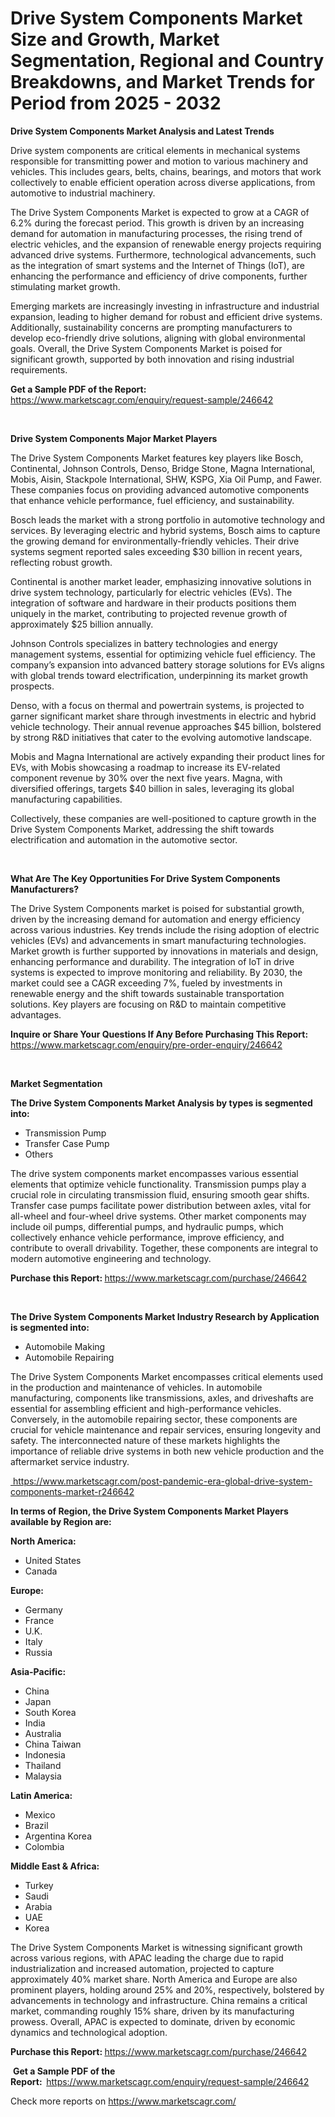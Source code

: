 <p><h1>Drive System Components Market Size and Growth, Market Segmentation, Regional and Country Breakdowns, and Market Trends for Period from 2025 -  2032</h1></p><p><strong>Drive System Components Market Analysis and Latest Trends</strong></p>
<p><p>Drive system components are critical elements in mechanical systems responsible for transmitting power and motion to various machinery and vehicles. This includes gears, belts, chains, bearings, and motors that work collectively to enable efficient operation across diverse applications, from automotive to industrial machinery.</p><p>The Drive System Components Market is expected to grow at a CAGR of 6.2% during the forecast period. This growth is driven by an increasing demand for automation in manufacturing processes, the rising trend of electric vehicles, and the expansion of renewable energy projects requiring advanced drive systems. Furthermore, technological advancements, such as the integration of smart systems and the Internet of Things (IoT), are enhancing the performance and efficiency of drive components, further stimulating market growth.</p><p>Emerging markets are increasingly investing in infrastructure and industrial expansion, leading to higher demand for robust and efficient drive systems. Additionally, sustainability concerns are prompting manufacturers to develop eco-friendly drive solutions, aligning with global environmental goals. Overall, the Drive System Components Market is poised for significant growth, supported by both innovation and rising industrial requirements.</p></p>
<p><strong>Get a Sample PDF of the Report:&nbsp;</strong> <a href="https://www.marketscagr.com/enquiry/request-sample/246642?utm_campaign=2485&utm_medium=2&utm_source=Github&utm_content=ia&utm_term=30032025&utm_id=drive-system-components">https://www.marketscagr.com/enquiry/request-sample/246642</a></p>
<p>&nbsp;</p>
<p><strong>Drive System Components Major Market Players</strong></p>
<p><p>The Drive System Components Market features key players like Bosch, Continental, Johnson Controls, Denso, Bridge Stone, Magna International, Mobis, Aisin, Stackpole International, SHW, KSPG, Xia Oil Pump, and Fawer. These companies focus on providing advanced automotive components that enhance vehicle performance, fuel efficiency, and sustainability.</p><p>Bosch leads the market with a strong portfolio in automotive technology and services. By leveraging electric and hybrid systems, Bosch aims to capture the growing demand for environmentally-friendly vehicles. Their drive systems segment reported sales exceeding $30 billion in recent years, reflecting robust growth.</p><p>Continental is another market leader, emphasizing innovative solutions in drive system technology, particularly for electric vehicles (EVs). The integration of software and hardware in their products positions them uniquely in the market, contributing to projected revenue growth of approximately $25 billion annually.</p><p>Johnson Controls specializes in battery technologies and energy management systems, essential for optimizing vehicle fuel efficiency. The company’s expansion into advanced battery storage solutions for EVs aligns with global trends toward electrification, underpinning its market growth prospects.</p><p>Denso, with a focus on thermal and powertrain systems, is projected to garner significant market share through investments in electric and hybrid vehicle technology. Their annual revenue approaches $45 billion, bolstered by strong R&D initiatives that cater to the evolving automotive landscape.</p><p>Mobis and Magna International are actively expanding their product lines for EVs, with Mobis showcasing a roadmap to increase its EV-related component revenue by 30% over the next five years. Magna, with diversified offerings, targets $40 billion in sales, leveraging its global manufacturing capabilities.</p><p>Collectively, these companies are well-positioned to capture growth in the Drive System Components Market, addressing the shift towards electrification and automation in the automotive sector.</p></p>
<p>&nbsp;</p>
<p><strong>What Are The Key Opportunities For Drive System Components Manufacturers?</strong></p>
<p><p>The Drive System Components market is poised for substantial growth, driven by the increasing demand for automation and energy efficiency across various industries. Key trends include the rising adoption of electric vehicles (EVs) and advancements in smart manufacturing technologies. Market growth is further supported by innovations in materials and design, enhancing performance and durability. The integration of IoT in drive systems is expected to improve monitoring and reliability. By 2030, the market could see a CAGR exceeding 7%, fueled by investments in renewable energy and the shift towards sustainable transportation solutions. Key players are focusing on R&D to maintain competitive advantages.</p></p>
<p><strong>Inquire or Share Your Questions If Any Before Purchasing This Report:</strong> <a href="https://www.marketscagr.com/enquiry/pre-order-enquiry/246642?utm_campaign=2485&utm_medium=2&utm_source=Github&utm_content=ia&utm_term=30032025&utm_id=drive-system-components">https://www.marketscagr.com/enquiry/pre-order-enquiry/246642</a></p>
<p>&nbsp;</p>
<p><strong>Market Segmentation</strong></p>
<p><strong>The Drive System Components Market Analysis by types is segmented into:</strong></p>
<p><ul><li>Transmission Pump</li><li>Transfer Case Pump</li><li>Others</li></ul></p>
<p><p>The drive system components market encompasses various essential elements that optimize vehicle functionality. Transmission pumps play a crucial role in circulating transmission fluid, ensuring smooth gear shifts. Transfer case pumps facilitate power distribution between axles, vital for all-wheel and four-wheel drive systems. Other market components may include oil pumps, differential pumps, and hydraulic pumps, which collectively enhance vehicle performance, improve efficiency, and contribute to overall drivability. Together, these components are integral to modern automotive engineering and technology.</p></p>
<p><strong>Purchase this Report:&nbsp;</strong><a href="https://www.marketscagr.com/purchase/246642?utm_campaign=2485&utm_medium=2&utm_source=Github&utm_content=ia&utm_term=30032025&utm_id=drive-system-components">https://www.marketscagr.com/purchase/246642</a></p>
<p>&nbsp;</p>
<p><strong>The Drive System Components Market Industry Research by Application is segmented into:</strong></p>
<p><ul><li>Automobile Making</li><li>Automobile Repairing</li></ul></p>
<p><p>The Drive System Components Market encompasses critical elements used in the production and maintenance of vehicles. In automobile manufacturing, components like transmissions, axles, and driveshafts are essential for assembling efficient and high-performance vehicles. Conversely, in the automobile repairing sector, these components are crucial for vehicle maintenance and repair services, ensuring longevity and safety. The interconnected nature of these markets highlights the importance of reliable drive systems in both new vehicle production and the aftermarket service industry.</p></p>
<p><a href="https://www.marketscagr.com/post-pandemic-era-global-drive-system-components-market-r246642?utm_campaign=2485&utm_medium=2&utm_source=Github&utm_content=ia&utm_term=30032025&utm_id=drive-system-components">&nbsp;https://www.marketscagr.com/post-pandemic-era-global-drive-system-components-market-r246642</a></p>
<p><strong>In terms of Region, the Drive System Components Market Players available by Region are:</strong></p>
<p>
    <p> <strong> North America: </strong>
        <ul>
            <li>United States</li>
            <li>Canada</li>
        </ul>
        </p> 
    <p> <strong> Europe: </strong>
        <ul>
            <li>Germany</li>
            <li>France</li>
            <li>U.K.</li>
            <li>Italy</li>
            <li>Russia</li>
        </ul>
        </p> 
    <p> <strong> Asia-Pacific: </strong>
        <ul>
            <li>China</li>
            <li>Japan</li>
            <li>South Korea</li>
            <li>India</li>
            <li>Australia</li>
            <li>China Taiwan</li>
            <li>Indonesia</li>
            <li>Thailand</li>
            <li>Malaysia</li>
        </ul>
        </p> 
    <p> <strong> Latin America: </strong>
        <ul>
            <li>Mexico</li>
            <li>Brazil</li>
            <li>Argentina Korea</li>
            <li>Colombia</li>
        </ul>
        </p> 
    <p> <strong> Middle East & Africa: </strong>
        <ul>
            <li>Turkey</li>
            <li>Saudi</li>
            <li>Arabia</li>
            <li>UAE</li>
            <li>Korea</li>
        </ul>
    </p>
    </p>
<p><p>The Drive System Components Market is witnessing significant growth across various regions, with APAC leading the charge due to rapid industrialization and increased automation, projected to capture approximately 40% market share. North America and Europe are also prominent players, holding around 25% and 20%, respectively, bolstered by advancements in technology and infrastructure. China remains a critical market, commanding roughly 15% share, driven by its manufacturing prowess. Overall, APAC is expected to dominate, driven by economic dynamics and technological adoption.</p></p>
<p><strong>Purchase this Report: </strong><a href="https://www.marketscagr.com/purchase/246642?utm_campaign=2485&utm_medium=2&utm_source=Github&utm_content=ia&utm_term=30032025&utm_id=drive-system-components">https://www.marketscagr.com/purchase/246642</a></p>
<p>&nbsp;<strong>Get a Sample PDF of the Report:&nbsp;&nbsp;</strong><a href="https://www.marketscagr.com/enquiry/request-sample/246642?utm_campaign=2485&utm_medium=2&utm_source=Github&utm_content=ia&utm_term=30032025&utm_id=drive-system-components">https://www.marketscagr.com/enquiry/request-sample/246642</a></p>
<p><strong></strong></p>
<p>Check more reports on <a href="https://www.marketscagr.com/?utm_campaign=2485&utm_medium=2&utm_source=Github&utm_content=ia&utm_term=30032025&utm_id=drive-system-components">https://www.marketscagr.com/</a></p>